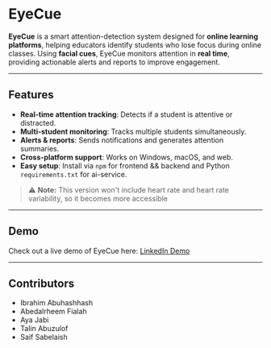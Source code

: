 # EyeCue

**EyeCue** is a smart attention-detection system designed for **online learning platforms**, helping educators identify students who lose focus during online classes. Using **facial cues**, EyeCue monitors attention in **real time**, providing actionable alerts and reports to improve engagement.

---

## Features

- **Real-time attention tracking**: Detects if a student is attentive or distracted.  
- **Multi-student monitoring**: Tracks multiple students simultaneously.  
- **Alerts & reports**: Sends notifications and generates attention summaries.  
- **Cross-platform support**: Works on Windows, macOS, and web.  
- **Easy setup**: Install via `npm` for frontend && backend and Python `requirements.txt` for ai-service.  

> ⚠️ **Note:** This version won't include heart rate and heart rate variability, so it becomes more accessible 

---

## Demo

Check out a live demo of EyeCue here: [LinkedIn Demo](https://lnkd.in/p/gHCymSyY)

---

## Contributors 
- Ibrahim Abuhashhash
- Abedalrheem Fialah
- Aya Jabi
- Talin Abuzulof
- Saif Sabelaish















